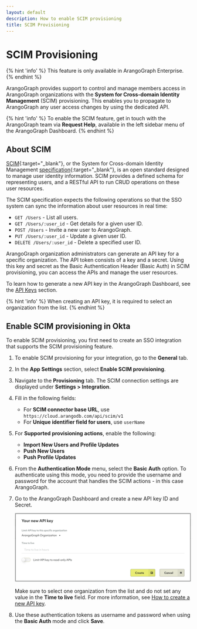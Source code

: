 ```yaml
---
layout: default
description: How to enable SCIM provisioning
title: SCIM Provisioning
---
```

# SCIM Provisioning

{% hint 'info' %}
This feature is only available in ArangoGraph Enterprise.
{% endhint %}

ArangoGraph provides support to control and manage members access in
ArangoGraph organizations with the
**System for Cross-domain Identity Management** (SCIM) provisioning. 
This enables you to propagate to ArangoGraph any user access changes by using
the dedicated API.

{% hint 'info' %}
To enable the SCIM feature, get in touch with the ArangoGraph team via
**Request Help**, available in the left sidebar menu of the ArangoGraph Dashboard.
{% endhint %}

## About SCIM

[SCIM](https://www.rfc-editor.org/rfc/rfc7644){:target="_blank"}, or the System
for Cross-domain Identity Management [specification](http://www.simplecloud.info/){:target="_blank"},
is an open standard designed to manage user identity information.
SCIM provides a defined schema for representing users, and a RESTful
API to run CRUD operations on these user resources.

The SCIM specification expects the following operations so that the SSO system
can sync the information about user resources in real time:

- `GET /Users` - List all users.
- `GET /Users/:user_id` - Get details for a given user ID.
- `POST /Users` - Invite a new user to ArangoGraph.
- `PUT /Users/:user_id` - Update a given user ID.
- `DELETE /Users/:user_id` - Delete a specified user ID.

ArangoGraph organization administrators can generate an API key for a specific organization.
The API token consists of a key and a secret. Using this key and secret as the
Basic Authentication Header (Basic Auth) in SCIM provisioning, you can access the APIs and
manage the user resources.

To learn how to generate a new API key in the ArangoGraph Dashboard, see the
[API Keys](my-account.html#api-keys) section.

{% hint 'info' %}
When creating an API key, it is required to select an organization from the
list.
{% endhint %}

## Enable SCIM provisioning in Okta

To enable SCIM provisioning, you first need to create an SSO integration that
supports the SCIM provisioning feature.

1. To enable SCIM provisioning for your integration, go to the **General** tab.
2. In the **App Settings** section, select **Enable SCIM provisioning**.
3. Navigate to the **Provisioning** tab. The SCIM connection settings are
   displayed under **Settings > Integration**.
4. Fill in the following fields:
   - For **SCIM connector base URL**, use `https://cloud.arangodb.com/api/scim/v1`
   - For **Unique identifier field for users**, use `userName`
5. For **Supported provisioning actions**, enable the following:
   - **Import New Users and Profile Updates**
   - **Push New Users**
   - **Push Profile Updates** 
6. From the **Authentication Mode** menu, select the **Basic Auth** option.
   To authenticate using this mode, you need to provide the username and password
   for the account that handles the SCIM actions - in this case ArangoGraph.
7. Go to the ArangoGraph Dashboard and create a new API key ID and Secret.

   ![ArangoGraph Create new API key](images/arangograph-okta-api-key.png)

   Make sure to select one organization from the list and do not set any
   value in the **Time to live** field. For more information,
   see [How to create a new API key](my-account.html#how-to-create-a-new-api-key).
8. Use these authentication tokens as username and password when using the
   **Basic Auth** mode and click **Save**.
